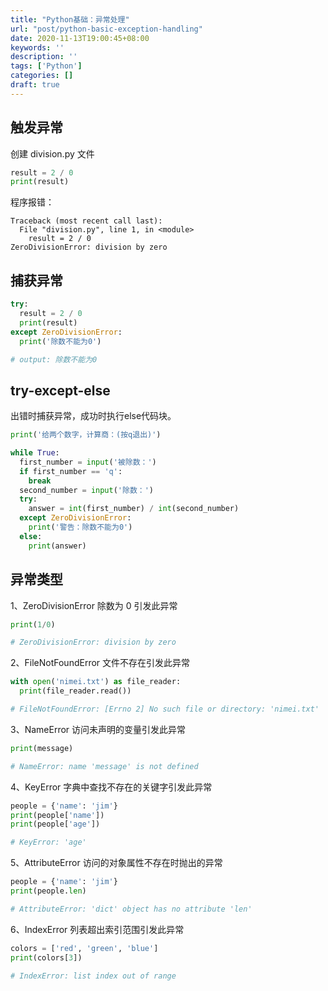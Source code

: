 ```yaml
---
title: "Python基础：异常处理"
url: "post/python-basic-exception-handling"
date: 2020-11-13T19:00:45+08:00
keywords: ''
description: ''
tags: ['Python']
categories: []
draft: true
---
```


## 触发异常

创建 division.py 文件

```Python
result = 2 / 0
print(result)
```

程序报错：
```
Traceback (most recent call last):
  File "division.py", line 1, in <module>
    result = 2 / 0
ZeroDivisionError: division by zero
```

## 捕获异常

```Python
try:
  result = 2 / 0
  print(result)
except ZeroDivisionError:
  print('除数不能为0')

# output: 除数不能为0
```

## try-except-else

出错时捕获异常，成功时执行else代码块。

```Python
print('给两个数字，计算商：(按q退出)')

while True:
  first_number = input('被除数：')
  if first_number == 'q':
    break
  second_number = input('除数：')
  try:
    answer = int(first_number) / int(second_number)
  except ZeroDivisionError:
    print('警告：除数不能为0')
  else:
    print(answer)
```

## 异常类型

1、ZeroDivisionError 
除数为 0 引发此异常

```Python
print(1/0)

# ZeroDivisionError: division by zero
```

2、FileNotFoundError
文件不存在引发此异常

```Python
with open('nimei.txt') as file_reader:
  print(file_reader.read())

# FileNotFoundError: [Errno 2] No such file or directory: 'nimei.txt'
```

3、NameError
访问未声明的变量引发此异常

```Python
print(message)

# NameError: name 'message' is not defined
```

4、KeyError
字典中查找不存在的关键字引发此异常

```Python
people = {'name': 'jim'}
print(people['name'])
print(people['age'])

# KeyError: 'age'
```

5、AttributeError
访问的对象属性不存在时抛出的异常

```Python
people = {'name': 'jim'}
print(people.len)

# AttributeError: 'dict' object has no attribute 'len'
```

6、IndexError
列表超出索引范围引发此异常

```Python
colors = ['red', 'green', 'blue']
print(colors[3])

# IndexError: list index out of range
```





